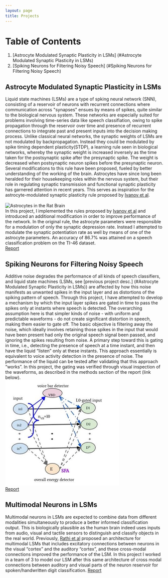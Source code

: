 ```yaml
---
layout: page
title: Projects
---
```

# Table of Contents
1. [Astrocyte Modulated Synaptic Plasticity in LSMs] (#Astrocyte Modulated Synaptic Plasticity in LSMs)
2. [Spiking Neurons for Filtering Noisy Speech] (#Spiking Neurons for Filtering Noisy Speech)

## Astrocyte Modulated Synaptic Plasticity in LSMs
Liquid state machines (LSMs) are a type of spking neural network (SNN), consisting of a reservoir of neurons with recurrent connections where communication across "synapses" ensues by means of spikes, quite similar to the biological nervous system. These networks are especially suited for problems involving time-series data like speech classifiation, owing to spike propagation through the reservoir over time and presence of recurrent connections to integrate past and present inputs into the decision making process. Unlike classical neural networks, the synaptic weights of LSMs are not modulated by backpropagation. Instead they could be modulated by spike timing dependent plasticity(STDP), a learning rule seen in biological networks, whereby the synaptic weight is increased inversely as the time taken for the postsynaptic spike after the presynaptic spike. The weight is decreased when postsynaptic neuron spikes before the presynaptic neuron. Several modifications to this rule have been proposed, fueled by better understanding of the working of the brain. Astrocytes have since long been heralded for their housekeeping roles within the nervous system, but their role in regulating synaptic transmission and functional synaptic plasticity has garnered attention in recent years. This serves as inspiration for the astrocyte-modulated synaptic plasticity rule proposed by [Ivanov et al](https://doi.org/10.48550/arXiv.2111.01760).  
<br/>
![Astrocytes in the Rat Brain](https://upload.wikimedia.org/wikipedia/commons/thumb/6/63/Astrocyte5.jpg/375px-Astrocyte5.jpg "Astrocyte cultured from rat brain tissue, source:Wikipedia")
<br/>
In this project, I implemented the rules proposed by  [Ivanov et al](https://doi.org/10.48550/arXiv.2111.01760) and introduced an additional modification in order to improve performance of the network. In the original rule, the astrocyte parameters were responsible for a modulation of only the synaptic depression rate. Instead I attempted to modulate the synaptic potentiation rate as well by means of one of the astrocyte parameters. An accuracy of 86.7% was attained on a speech classification problem on the TI-46 dataset.
<br/>
[Report](https://github.com/nivedya-nambiar/nivedyaweb/blob/master/assets/btp1/btp_report_190070039.pdf)

## Spiking Neurons for Filtering Noisy Speech
Additive noise degrades the performance of all kinds of speech classifiers, and liquid state machines (LSMs, see [previous project desc.] (#Astrocyte Modulated Synaptic Plasticity in LSMs)) are affected by how this noise manifests as unwanted spikes in the input layer and as distortions of the spiking pattern of speech. Through this project, I have attempted to develop a mechanism by which the input layer spikes are gated in time to pass the spikes only at instants where speech is detected. The overarching assumption here is that simpler kinds of noise - with uniform and predictable waveforms - do not create significant distortion in speech, making them easier to gate off. The basic objective is filtering away the noise, which ideally involves retaining those spikes in the input that would have been present had only the original speech signal been passed, and ignoring the spikes resulting from noise. A primary step toward this is gating in time, i.e., detecting the presence of speech at a time instant, and then have the liquid “listen” only at these instants. This approach essentially is equivalent to voice activity detection in the presence of noise. The performance of the liquid can be tested after validating that this approach “works”. In this project, the gating was verified through visual inspection of the waveforms, as described in the methods section of the report (link below).
<br/>
![Schematic of proposed spiking network](https://github.com/nivedya-nambiar/nivedyaweb/blob/master/assets/btp2/gating2SFA_scheme_crop.jpg "Schematic of the proposed spiking network for gating noisy speech")
<br/>
[Report](https://github.com/nivedya-nambiar/nivedyaweb/blob/master/assets/btp2/report_190070039.pdf)

## Multimodal Neurons in LSMs
Multimodal neurons in LSMs are expected to combine data from different modalities simultaneously to produce a better informed classification output. This is biologically plausible as the human brain indeed uses inputs from audio, visual and tactile sensors to distinguish and classify objects in the real world. Previously, [Rathi et al](https://ieeexplore.ieee.org/document/8482490) proposed an architecture for multimodal LSMs that includes excitatory connections between neurons in the visual “cortex” and the auditory “cortex”, and these cross-modal connections improved the performance of the LSM. In this project I worked in a team of 3 to model our LSM after this same architecture of cross modal connections between auditory and visual parts of the neuron reservoir for spoken/handwritten digit classification.
[Report](https://github.com/nivedya-nambiar/nivedyaweb/blob/master/assets/multimodal/Group2_stage2Report.pdf)
